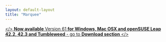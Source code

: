 ```yaml
---
layout: default-layout
title: "Marquee"
---
```


[</> **Now available** Version 61 **for Windows, Mac OSX and openSUSE Leap 42.2, 42.3 and Tumbleweed** - go to **Download section** </>](/downloads/ "download v61 for Windows or Mac OSX")